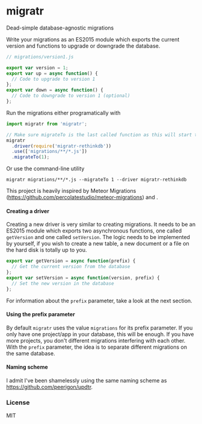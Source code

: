# migratr
Dead-simple database-agnostic migrations



Write your migrations as an ES2015 module which exports the current version and functions to upgrade or downgrade the database.
```javascript
// migrations/version1.js

export var version = 1;
export var up = async function() {
  // Code to upgrade to version 1
};
export var down = async function() {
  // Code to downgrade to version 1 (optional)
};
```

Run the migrations either programatically with
```javascript
import migratr from 'migratr';

// Make sure migrateTo is the last called function as this will start the migrations immediately
migratr
  .driver(require('migratr-rethinkdb'))
  .use(['migrations/**/*.js'])
  .migrateTo(1);
```

Or use the command-line utility
```
migratr migrations/**/*.js --migrateTo 1 --driver migratr-rethinkdb
```

This project is heavily inspired by Meteor Migrations (https://github.com/percolatestudio/meteor-migrations) and .

#### Creating a driver
Creating a new driver is very similar to creating migrations. It needs to be an ES2015 module which exports two asynchronous functions, one called `getVersion` and one called `setVersion`. The logic needs to be implemented by yourself, if you wish to create a new table, a new document or a file on the hard disk is totally up to you.

```javascript
export var getVersion = async function(prefix) {
  // Get the current version from the database
};
export var setVersion = async function(version, prefix) {
  // Set the new version in the database
};
```

For information about the `prefix` parameter, take a look at the next section.

#### Using the prefix parameter
By default `migratr` uses the value `migrations` for its prefix parameter. If you only have one project/app in your database, this will be enough. If you have more projects, you don't different migrations interfering with each other. With the `prefix` parameter, the idea is to separate different migrations on the same database.

#### Naming scheme
I admit I've been shamelessly using the same naming scheme as https://github.com/peerigon/updtr.

### License
MIT
